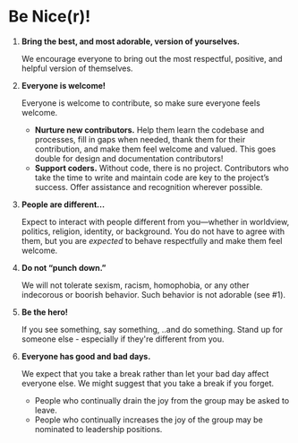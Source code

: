 # Be Nice(r)!

1. **Bring the best, and most adorable, version of yourselves.**

   We encourage everyone to bring out the most respectful, positive, and
   helpful version of themselves.

2. **Everyone is welcome!**

   Everyone is welcome to contribute, so make sure everyone feels welcome.

   * **Nurture new contributors.** Help them learn the codebase and processes,
     fill in gaps when needed, thank them for their contribution, and make
     them feel welcome and valued.
     This goes double for design and documentation contributors!
   * **Support coders.** Without code, there is no project. Contributors
     who take the time to write and maintain code are key to the project’s
     success. Offer assistance and recognition wherever possible.

3. **People are different...**

   Expect to interact with people different from you—whether in worldview,
   politics, religion, identity, or background. You do not have to agree with them,
   but you are _expected_ to behave respectfully and make them feel welcome.

4. **Do not “punch down.”**

   We will not tolerate sexism, racism, homophobia, or any other indecorous or boorish behavior.
   Such behavior is not adorable (see #1).

5. **Be the hero!**

    If you see something, say something, ..and do something.
    Stand up for someone else - especially if they're different from you.

6. **Everyone has good and bad days.**

   We expect that you take a break rather than let your bad
   day affect everyone else. We might suggest that you take a break if you forget.

   * People who continually drain the joy from the group may be asked to leave.
   * People who continually increases the joy of the group may be nominated
     to leadership positions.

